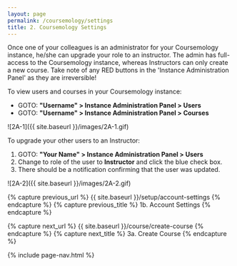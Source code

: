 ```yaml
---
layout: page
permalink: /coursemology/settings
title: 2. Coursemology Settings
---
```


Once one of your colleagues is an administrator for your Coursemology instance, he/she can upgrade your role to an instructor.
The admin has full-access to the Coursemology instance, whereas Instructors can only create a new course.
Take note of any RED buttons in the 'Instance Administration Panel' as they are irreversible!


To view users and courses in your Coursemology instance:
  * GOTO: **"Username" > Instance Administration Panel > Users**
  * GOTO: **"Username" > Instance Administration Panel > Courses**

![2A-1]({{ site.baseurl }}/images/2A-1.gif)

To upgrade your other users to an Instructor:
  1. GOTO: **"Your Name" > Instance Administration Panel > Users**
  2. Change to role of the user to **Instructor** and click the blue check box.
  3. There should be a notification confirming that the user was updated.

![2A-2]({{ site.baseurl }}/images/2A-2.gif)

{% capture previous_url %} {{ site.baseurl }}/setup/account-settings {% endcapture %}
{% capture previous_title %} 1b. Account Settings {% endcapture %}

{% capture next_url %} {{ site.baseurl }}/course/create-course {% endcapture %}
{% capture next_title %} 3a. Create Course {% endcapture %}

{% include page-nav.html %}
